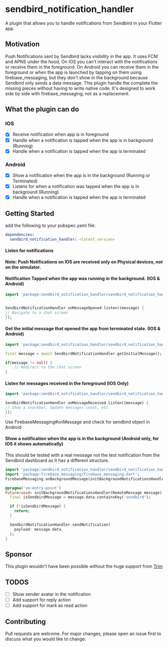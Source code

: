 # sendbird_notification_handler

A plugin that allows you to handle notifications from Sendbird in your Flutter app.

## Motivation
Push Notifications sent by Sendbird lacks visibility in the app. It uses FCM and APNS under the hood,
On IOS you can't interact with the notifications or receive them in the foreground.
On Android you can receive them in the foreground or when the app is launched by tapping on them using firebase_messaging, but they don't show in the background because Sendbird only sends a data message.
This plugin handle the complete the missing pieces without having to write native code.
It's designed to work side by side with firebase_messaging, not as a replacement.

## What the plugin can do
### IOS
- [x] Receive notification when app is in foreground
- [x] Handle when a notification is tapped when the app is in background (Running)
- [x] Handle when a notification is tapped when the app is terminated

###  Android
- [x] Show a notification when the app is in the background (Running or Terminated)
- [x] Listens for when a notification was tapped when the app is in background (Running)
- [x] Handle when a notification is tapped when the app is terminated

## Getting Started

add the following to your pubspec.yaml file:

```yaml
dependencies:
  sendbird_notification_handler: <latest_version>
```

#### Listen for notifications
**Note: Push Notifications on IOS are received only on Physical devices, not on the simulator.**

#### Notification Tapped when the app was running in the background. (IOS & Android)

```dart
import 'package:sendbird_notification_handler/sendbird_notification_handler.dart';


SendbirdNotificationHandler.onMessageOpened.listen((message) {
// Navigate to a chat screen
});


```
#### Get the initial message that opened the app from terminated state. (IOS & Android)
```dart
import 'package:sendbird_notification_handler/sendbird_notification_handler.dart';

final message = await SendbirdNotificationHandler.getInitialMessage();

if(message != null) {
    // Redirect to the chat screen
}

```
#### Listen for messages received in the foreground (IOS Only)
```dart
import 'package:sendbird_notification_handler/sendbird_notification_handler.dart';

SendbirdNotificationHandler.onMessageReceived.listen((message) {
// Show a snackbar, Update messages count, etc
});

```
Use FirebaseMessaging#onMessage and check for sendbird object in Android

#### Show a notification when the app is in the background (Android only, for IOS it shows automatically)
This should be tested with a real message not the test notification from the Sendbird dashboard as It has a different structure.
```dart
import 'package:sendbird_notification_handler/sendbird_notification_handler.dart';
import 'package:firebase_messaging/firebase_messaging.dart';
FirebaseMessaging.onBackgroundMessage(initBackgroundNotificationsHandler);

@pragma('vm:entry-point')
Future<void> initBackgroundNotificationsHandler(RemoteMessage message) async {
  final isSendbirdMessage = message.data.containsKey('sendbird');

  if (!isSendbirdMessage) {
    return;
  }

  SendbirdNotificationHandler.sendNotification(
    payload: message.data,
  );
}
```
## Sponsor
This plugin wouldn't have been possible without the huge support from [Trim](https://trim.me/)

## TODOS
- [ ] Show sender avatar in the notification
- [ ] Add support for reply action
- [ ] Add support for mark as read action

## Contributing
Pull requests are welcome. For major changes, please open an issue first to discuss what you would like to change.
